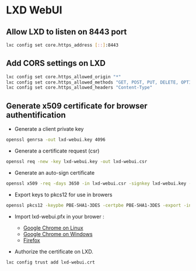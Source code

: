 # LXD WebUI

## Allow LXD to listen on 8443 port

```bash
lxc config set core.https_address [::]:8443
```

## Add CORS settings on LXD

```bash
lxc config set core.https_allowed_origin "*"
lxc config set core.https_allowed_methods "GET, POST, PUT, DELETE, OPTIONS"
lxc config set core.https_allowed_headers "Content-Type"
```

## Generate x509 certificate for browser authentification

- Generate a client private key
```bash
openssl genrsa -out lxd-webui.key 4096
```

- Generate a certificate request (csr)
```bash
openssl req -new -key lxd-webui.key -out lxd-webui.csr
```

- Generate an auto-sign certificate
```bash
openssl x509 -req -days 3650 -in lxd-webui.csr -signkey lxd-webui.key -out lxd-webui.crt
```

- Export keys to pkcs12 for use in browers
```bash
openssl pkcs12 -keypbe PBE-SHA1-3DES -certpbe PBE-SHA1-3DES -export -in lxd-webui.crt -inkey lxd-webui.key -out lxd-webui.pfx -name "LXD WebUI"
```

- Import lxd-webui.pfx in your brower : 
    - [Google Chrome on Linux](https://support.globalsign.com/customer/portal/articles/1215006-install-pkcs-12-file---linux-ubuntu-using-chrome)
    - [Google Chrome on Windows](https://www.comodo.com/support/products/authentication_certs/setup/win_chrome.php?key5sk1=649f7696ddcd15b926ed0862b303a6e7b4dd8204) 
    - [Firefox](http://www.digi-sign.com/support/client%20certificates/import%20firefox)
    
- Authorize the certificate on LXD.
```bash
lxc config trust add lxd-webui.crt
```